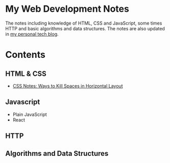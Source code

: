 # My Web Development Notes

The notes including knowledge of HTML, CSS and JavaScript, some times HTTP and basic algorithms and data structures.
The notes are also updated in [my personal tech blog](http://natsunoyoru97.github.io/main).

# Contents

## HTML & CSS

* [CSS Notes: Ways to Kill Spaces in Horizontal Layout](/HTML-and-CSS/CSS-Notes-Ways-to-Kill-the-Spaces-in-Horizontal-Layout.md
)
## Javascript

- Plain JavaScript
- React

## HTTP

## Algorithms and Data Structures
